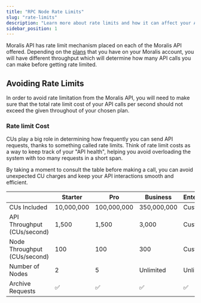 ```yaml
---
title: "RPC Node Rate Limits"
slug: "rate-limits"
description: "Learn more about rate limits and how it can affect your API usage."
sidebar_position: 1
---
```


Moralis API has rate limit mechanism placed on each of the Moralis API offered. Depending on the [plans](https://moralis.io/pricing/) that you have on your Moralis account, you will have different throughput which will determine how many API calls you can make before getting rate limited.

## Avoiding Rate Limits

In order to avoid rate limitation from the Moralis API, you will need to make sure that the total rate limit cost of your API calls per second should not exceed the given throughout of your chosen plan.

### Rate limit Cost

CUs play a big role in determining how frequently you can send API requests, thanks to something called rate limits. Think of rate limit costs as a way to keep track of your "API health", helping you avoid overloading the system with too many requests in a short span.

By taking a moment to consult the table before making a call, you can avoid unexpected CU charges and keep your API interactions smooth and efficient.

|                              | Starter    | Pro         | Business    | Enterprise |
| ---------------------------- | ---------- | ----------- | ----------- | ---------- |
| CUs Included                 | 10,000,000 | 100,000,000 | 350,000,000 | Custom     |
| API Throughput (CUs/second)  | 1,500      | 1,500       | 3,000       | Custom     |
| Node Throughput (CUs/second) | 100        | 100         | 300         | Custom     |
| Number of Nodes              | 2          | 5           | Unlimited   | Unlimited  |
| Archive Requests             | ✅         | ✅          | ✅          | ✅         |
